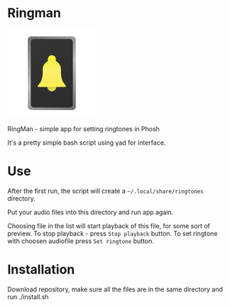# Ringman


<img src="https://github.com/vacuumbeef/ringman/blob/main/ringman.png?raw=true" width="200" />

RingMan - simple app for setting ringtones in Phosh

It's a pretty simple bash script using yad for interface.

# Use
After the first run, the script will create a `~/.local/share/ringtones` directory.

Put your audio files into this directory and run app again.

Choosing file in the list will start playback of this file, for some sort of preview. To stop playback - press `Stop playback` button. To set ringtone with choosen audiofile press `Set ringtone` button.

# Installation
Download repository, make sure all the files are in the same directory and run ./install.sh
